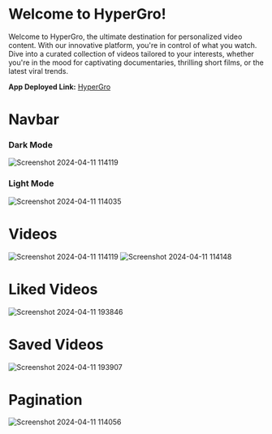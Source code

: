 # Welcome to HyperGro!

Welcome to HyperGro, the ultimate destination for personalized video content. With our innovative platform, you're in control of what you watch. Dive into a curated collection of videos tailored to your interests, whether you're in the mood for captivating documentaries, thrilling short films, or the latest viral trends.

**App Deployed Link:** [HyperGro](https://hypergro-kappa.vercel.app/)

# Navbar
### Dark Mode
![Screenshot 2024-04-11 114119](https://github.com/AbhishekRaskar/Hypergro/assets/112754426/58670263-77e1-448e-897f-5bbb5ac7c075)

### Light Mode
![Screenshot 2024-04-11 114035](https://github.com/AbhishekRaskar/Hypergro/assets/112754426/fd5ab2fa-9d27-4f3d-8e81-20015c85f3f9)


# Videos
![Screenshot 2024-04-11 114119](https://github.com/AbhishekRaskar/Hypergro/assets/112754426/88fd9da5-b89e-4e04-9c6a-dff3eb910137)
![Screenshot 2024-04-11 114148](https://github.com/AbhishekRaskar/Hypergro/assets/112754426/5862fe3c-4d84-4229-8a03-a9a3987436ac)

# Liked Videos
![Screenshot 2024-04-11 193846](https://github.com/AbhishekRaskar/Hypergro/assets/112754426/a7080c85-cd3d-4565-9b6c-70912583e0f6)


# Saved Videos
![Screenshot 2024-04-11 193907](https://github.com/AbhishekRaskar/Hypergro/assets/112754426/5e392381-85e8-4fff-9d0f-2eec16361418)


# Pagination
![Screenshot 2024-04-11 114056](https://github.com/AbhishekRaskar/Hypergro/assets/112754426/9c3fd21f-5049-4866-9a64-ab5b9e9b988e)
